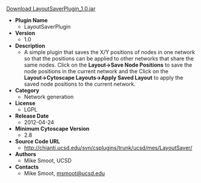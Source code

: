 <a href="LayoutSaverPlugin_1.0.jar">Download LayoutSaverPlugin_1.0.jar</a>

* __Plugin Name__
  * LayoutSaverPlugin
* __Version__
  * 1.0
* __Description__
  * A simple plugin that saves the X/Y positions of nodes in one network so that the positions can be applied to other networks that share the same nodes. Click on the <b>Layout&rarr;Save Node Positions</b> to save the node positions in the current network and the Click on the <b>Layout&rarr;Cytoscape Layouts&rarr;Apply Saved Layout</b> to apply the saved node positions to the current network.
* __Category__
  * Network generation
* __License__
  * LGPL
* __Release Date__
  * 2012-04-24
* __Minimum Cytoscape Version__
  * 2.8
* __Source Code URL__
  * http://chianti.ucsd.edu/svn/csplugins/trunk/ucsd/mes/LayoutSaver/
* __Authors__
  * Mike Smoot, UCSD
* __Contacts__
  * Mike Smoot, msmoot@ucsd.edu

